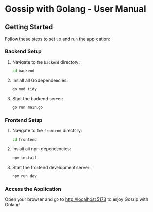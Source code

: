 # Gossip with Golang - User Manual

## Getting Started

Follow these steps to set up and run the application:

### Backend Setup
1. Navigate to the `backend` directory:
   ```bash
   cd backend
   ```
2. Install all Go dependencies:
   ```bash
   go mod tidy
   ```
3. Start the backend server:
   ```bash
   go run main.go
   ```

### Frontend Setup
1. Navigate to the `frontend` directory:
   ```bash
   cd frontend
   ```
2. Install all npm dependencies:
   ```bash
   npm install
   ```
3. Start the frontend development server:
   ```bash
   npm run dev
   ```

### Access the Application
Open your browser and go to [http://localhost:5173](http://localhost:5173) to enjoy Gossip with Golang!
